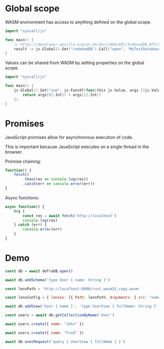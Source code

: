 # Global scope

WASM environment has access to anything defined on the global scope.

```go
import "syscall/js"

func main() {
    // https://developer.mozilla.org/en-US/docs/Web/API/IndexedDB_API/Using_IndexedDB#opening_a_database
    result := js.Global().Get("indexedDB").Call("open", "MyTestDatabase", 3)
}
```

Values can be shared from WASM by setting properties on the global scope.

```go
import "syscall/js"

func main() {
    js.Global().Set("sum", js.FuncOf(func(this js.Value, args []js.Value) any) {
        return args[0].Int() + args[1].Int()
    })
}
```

# Promises

JavaScript promises allow for asynchronous execution of code.

This is important because JavaScript executes on a single thread in the browser.

Promise chaining:

```js
function() {
    fetch()
        .then(res => console.log(res))
        .catch(err => console.error(err))
}
```

Async functions:

```js
async function() {
    try {
        const res = await fetch('http://localhost')
        console.log(res)
    } catch (err) {
        console.error(err)
    }
}
```

# Demo

```js
const db = await defraDB.open()

await db.addSchema('type User { name: String }')

const lensPath = 'http://localhost:8080/rust_wasm32_copy.wasm'

const lensConfig = { lenses: [{ Path: lensPath, Arguments: { src: "name", dst: "fullName" } }] }

await db.addView('User { name }', 'type UserView { fullName: String }', lensConfig)

const users = await db.getCollectionByName('User')

await users.create({ name: "John" })

await users.create({ name: "Fred" })

await db.execRequest('query { UserView { fullName } }')
```
